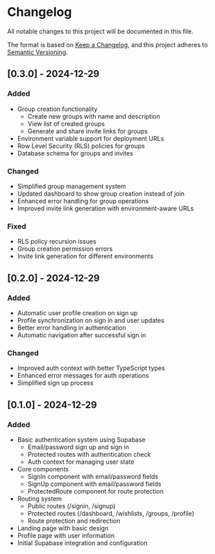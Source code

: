 # Changelog

All notable changes to this project will be documented in this file.

The format is based on [Keep a Changelog](https://keepachangelog.com/en/1.0.0/),
and this project adheres to [Semantic Versioning](https://semver.org/spec/v2.0.0.html).

## [0.3.0] - 2024-12-29

### Added
- Group creation functionality
  - Create new groups with name and description
  - View list of created groups
  - Generate and share invite links for groups
- Environment variable support for deployment URLs
- Row Level Security (RLS) policies for groups
- Database schema for groups and invites

### Changed
- Simplified group management system
- Updated dashboard to show group creation instead of join
- Enhanced error handling for group operations
- Improved invite link generation with environment-aware URLs

### Fixed
- RLS policy recursion issues
- Group creation permission errors
- Invite link generation for different environments

## [0.2.0] - 2024-12-29

### Added
- Automatic user profile creation on sign up
- Profile synchronization on sign in and user updates
- Better error handling in authentication
- Automatic navigation after successful sign in

### Changed
- Improved auth context with better TypeScript types
- Enhanced error messages for auth operations
- Simplified sign up process

## [0.1.0] - 2024-12-29

### Added
- Basic authentication system using Supabase
  - Email/password sign up and sign in
  - Protected routes with authentication check
  - Auth context for managing user state
- Core components
  - SignIn component with email/password fields
  - SignUp component with email/password fields
  - ProtectedRoute component for route protection
- Routing system
  - Public routes (/signin, /signup)
  - Protected routes (/dashboard, /wishlists, /groups, /profile)
  - Route protection and redirection
- Landing page with basic design
- Profile page with user information
- Initial Supabase integration and configuration
